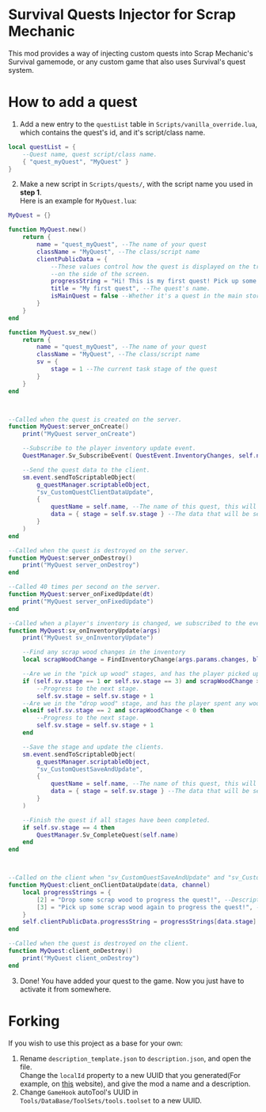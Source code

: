 # Survival Quests Injector for Scrap Mechanic
This mod provides a way of injecting custom quests into Scrap Mechanic's Survival gamemode, or any custom game that also uses Survival's quest system.

# How to add a quest
1. Add a new entry to the `questList` table in `Scripts/vanilla_override.lua`, which contains the quest's id, and it's script/class name.
```lua
local questList = {
    --Quest name, quest script/class name.
    { "quest_myQuest", "MyQuest" }
}
```
2. Make a new script in `Scripts/quests/`, with the script name you used in **step 1**.\
Here is an example for `MyQuest.lua`:
```lua
MyQuest = {}

function MyQuest.new()
    return {
        name = "quest_myQuest", --The name of your quest
        className = "MyQuest", --The class/script name
        clientPublicData = {
            --These values control how the quest is displayed on the tracker
            --on the side of the screen.
            progressString = "Hi! This is my first quest! Pick up some scrap wood to progress the quest!", --The description of current task of the quest.
            title = "My first quest", --The quest's name.
            isMainQuest = false --Whether it's a quest in the main story.
        }
    }
end

function MyQuest.sv_new()
    return {
        name = "quest_myQuest", --The name of your quest
        className = "MyQuest", --The class/script name
        sv = {
            stage = 1 --The current task stage of the quest
        }
    }
end



--Called when the quest is created on the server.
function MyQuest:server_onCreate()
    print("MyQuest server_onCreate")

    --Subscribe to the player inventory update event.
    QuestManager.Sv_SubscribeEvent( QuestEvent.InventoryChanges, self.name, "sv_onInventoryUpdate" )

    --Send the quest data to the client.
    sm.event.sendToScriptableObject(
        g_questManager.scriptableObject,
        "sv_CustomQuestClientDataUpdate",
        {
            questName = self.name, --The name of this quest, this will identify it in the backend.
            data = { stage = self.sv.stage } --The data that will be sent.
        }
    )
end

--Called when the quest is destroyed on the server.
function MyQuest:server_onDestroy()
    print("MyQuest server_onDestroy")
end

--Called 40 times per second on the server.
function MyQuest:server_onFixedUpdate(dt)
    print("MyQuest server_onFixedUpdate")
end

--Called when a player's inventory is changed, we subscribed to the event in "server_onCreate".
function MyQuest:sv_onInventoryUpdate(args)
    print("MyQuest sv_onInventoryUpdate")

    --Find any scrap wood changes in the inventory
    local scrapWoodChange = FindInventoryChange(args.params.changes, blk_scrapwood)

    --Are we in the "pick up wood" stages, and has the player picked up scrap wood?
    if (self.sv.stage == 1 or self.sv.stage == 3) and scrapWoodChange > 0 then
        --Progress to the next stage.
        self.sv.stage = self.sv.stage + 1
    --Are we in the "drop wood" stage, and has the player spent any wood?
    elseif self.sv.stage == 2 and scrapWoodChange < 0 then
        --Progress to the next stage.
        self.sv.stage = self.sv.stage + 1
    end

    --Save the stage and update the clients.
    sm.event.sendToScriptableObject(
        g_questManager.scriptableObject,
        "sv_CustomQuestSaveAndUpdate",
        {
            questName = self.name, --The name of this quest, this will identify it in the backend.
            data = { stage = self.sv.stage } --The data that will be sent.
        }
    )

    --Finish the quest if all stages have been completed.
    if self.sv.stage == 4 then
        QuestManager.Sv_CompleteQuest(self.name)
    end
end



--Called on the client when "sv_CustomQuestSaveAndUpdate" and "sv_CustomQuestClientDataUpdate" are used.
function MyQuest:client_onClientDataUpdate(data, channel)
    local progressStrings = {
        [2] = "Drop some scrap wood to progress the quest!", --Description of the second stage.
        [3] = "Pick up some scrap wood again to progress the quest!", --Description of the third stage.
    }
    self.clientPublicData.progressString = progressStrings[data.stage] --Update the GUI.
end

--Called when the quest is destroyed on the client.
function MyQuest:client_onDestroy()
    print("MyQuest client_onDestroy")
end
```
3. Done! You have added your quest to the game. Now you just have to activate it from somewhere.

# Forking
If you wish to use this project as a base for your own:
1. Rename `description_template.json` to `description.json`, and open the file.\
Change the `localId` property to a new UUID that you generated(For example, on [this](https://www.uuidgenerator.net/version4) website), and give the mod a name and a description.
2. Change `GameHook` autoTool's UUID in `Tools/DataBase/ToolSets/tools.toolset` to a new UUID.
